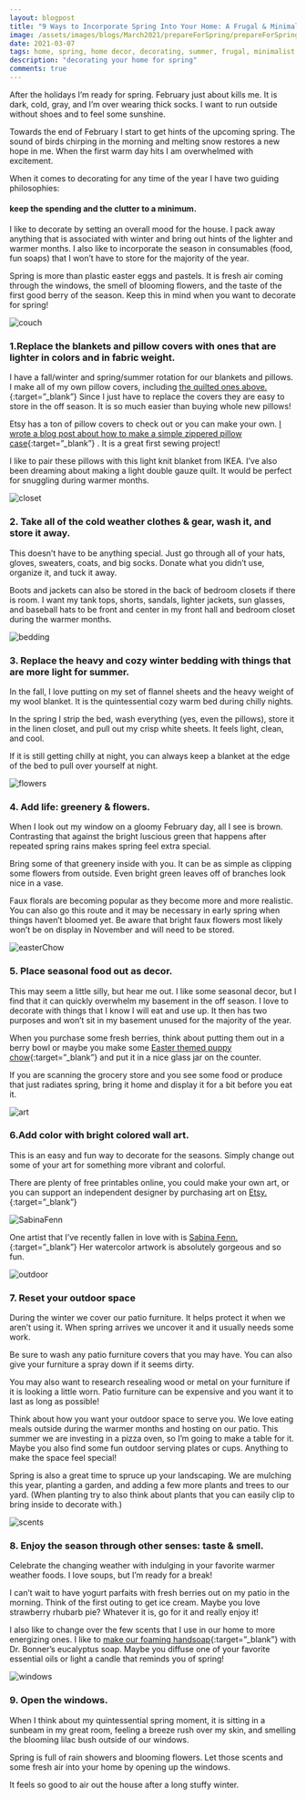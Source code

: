 ```yaml
---
layout: blogpost
title: "9 Ways to Incorporate Spring Into Your Home: A Frugal & Minimalist Approach"
image: /assets/images/blogs/March2021/prepareForSpring/prepareForSpringMain.jpg
date: 2021-03-07
tags: home, spring, home decor, decorating, summer, frugal, minimalist, easter, decor, 
description: "decorating your home for spring"
comments: true
---
```

After the holidays I’m ready for spring. February just about kills me. It is dark, cold, gray, and I’m over wearing thick socks. I want to run outside without shoes and to feel some sunshine.

Towards the end of February I start to get hints of the upcoming spring. The sound of birds chirping in the morning and melting snow restores a new hope in me. When the first warm day hits I am overwhelmed with excitement. 

When it comes to decorating for any time of the year I have two guiding philosophies: 

#### keep the spending and the clutter to a minimum.

I like to decorate by setting an overall mood for the house. I pack away anything that is associated with winter and bring out hints of the lighter and warmer months. I also like to incorporate the season in consumables (food, fun soaps) that I won’t have to store for the majority of the year.

Spring is more than plastic easter eggs and pastels. It is fresh air coming through the windows, the smell of blooming flowers, and the taste of the first good berry of the season. Keep this in mind when you want to decorate for spring!

![couch](/assets/images/blogs/March2021/prepareForSpring/couch.jpg)

### 1.Replace the blankets and pillow covers with ones that are lighter in colors and in fabric weight. 

I have a fall/winter and spring/summer rotation for our blankets and pillows. I make all of my own pillow covers, including [the quilted ones above.](https://joyberrystudios.com/2021/03/05/ohioQuiltPillow.html){:target=”_blank”} 
Since I just have to replace the covers they are easy to store in the off season. It is so much easier than buying whole new pillows! 

Etsy has a ton of pillow covers to check out or you can make your own. [I wrote a blog post about how to make a simple zippered pillow case](https://joyberrystudios.com/2021/02/06/pillows.html){:target=”_blank”} . It is a great first sewing project!

I like to pair these pillows with this light knit blanket from IKEA. I’ve also been dreaming about making a light double gauze quilt. It would be perfect for snuggling during warmer months.

![closet](/assets/images/blogs/March2021/prepareForSpring/)

### 2. Take all of the cold weather clothes & gear, wash it, and store it away.

This doesn’t have to be anything special. Just go through all of your hats, gloves, sweaters, coats, and big socks. Donate what you didn’t use, organize it, and tuck it away. 

Boots and jackets can also be stored in the back of bedroom closets if there is room. I want my tank tops, shorts, sandals, lighter jackets, sun glasses, and baseball hats to be front and center in my front hall and bedroom closet during the warmer months. 

![bedding](/assets/images/blogs/March2021/prepareForSpring/bedding.jpg)

### 3. Replace the heavy and cozy winter bedding with things that are more light for summer. 

In the fall, I love putting on my set of flannel sheets and the heavy weight of my wool blanket. It is the quintessential cozy warm bed during chilly nights. 

In the spring I strip the bed, wash everything (yes, even the pillows), store it in the linen closet, and pull out my crisp white sheets. It feels light, clean, and cool. 

If it is still getting chilly at night, you can always keep a blanket at the edge of the bed to pull over yourself at night.

![flowers](/assets/images/blogs/March2021/prepareForSpring/florals.jpg)

### 4. Add life: greenery & flowers.

When I look out my window on a gloomy February day, all I see is brown. Contrasting that against the bright luscious green that happens after repeated spring rains makes spring feel extra special.

Bring some of that greenery inside with you. It can be as simple as clipping some flowers from outside. Even bright green leaves off of branches look nice in a vase. 

Faux florals are becoming popular as they become more and more realistic. You can also go this route and it may be necessary in early spring when things haven’t bloomed yet. Be aware that bright faux flowers most likely won’t be on display in November and will need to be stored.

![easterChow](/assets/images/blogs/March2021/prepareForSpring/easterChow.jpg)

### 5. Place seasonal food out as decor.

This may seem a little silly, but hear me out. I like some seasonal decor, but I find that it can quickly overwhelm my basement in the off season. I love to decorate with things that I know I will eat and use up. It then has two purposes and won’t sit in my basement unused for the majority of the year.

When you purchase some fresh berries, think about putting them out in a berry bowl or maybe you make some [Easter themed puppy chow](https://typicallysimple.com/easter-bunny-chow/){:target=”_blank”}  and put it in a nice glass jar on the counter. 

If you are scanning the grocery store and you see some food or produce that just radiates spring, bring it home and display it for a bit before you eat it.

![art](/assets/images/blogs/March2021/prepareForSpring/artwork.jpg)

### 6.Add color with bright colored wall art.

This is an easy and fun way to decorate for the seasons. Simply change out some of your art for something more vibrant and colorful. 

There are plenty of free printables online, you could make your own art, or you can support an independent designer by purchasing art on [Etsy.](https://www.etsy.com/search?q=spring%20art%20printable&ref=auto-1){:target=”_blank”}  

![SabinaFenn](/assets/images/blogs/March2021/prepareForSpring/SabinaFenn.jpg)

One artist that I’ve recently fallen in love with is [Sabina Fenn.](https://www.etsy.com/listing/757569205/kala-art-print-summer-girl-fashion-wall?ga_order=most_relevant&ga_search_type=all&ga_view_type=gallery&ga_search_query=sabina+fenn&ref=sr_gallery-1-34&organic_search_click=1){:target=”_blank”}  Her watercolor artwork is absolutely gorgeous and so fun. 

![outdoor](/assets/images/blogs/March2021/prepareForSpring/outside.jpg)

### 7. Reset your outdoor space

During the winter we cover our patio furniture. It helps protect it when we aren’t using it. When spring arrives we uncover it and it usually needs some work.

Be sure to wash any patio furniture covers that you may have. You can also give your furniture a spray down if it seems dirty. 

You may also want to research resealing wood or metal on your furniture if it is looking a little worn. Patio furniture can be expensive and you want it to last as long as possible!

Think about how you want your outdoor space to serve you. We love eating meals outside during the warmer months and hosting on our patio. This summer we are investing in a pizza oven, so I’m going to make a table for it. Maybe you also find some fun outdoor serving plates or cups. Anything to make the space feel special!

Spring is also a great time to spruce up your landscaping. We are mulching this year, planting a garden, and adding a few more plants and trees to our yard. (When planting try to also think about plants that you can easily clip to bring inside to decorate with.)

![scents](/assets/images/blogs/March2021/prepareForSpring/scents.jpg)

### 8. Enjoy the season through other senses: taste & smell.

Celebrate the changing weather with indulging in your favorite warmer weather foods. I love soups, but I’m ready for a break!

I can’t wait to have yogurt parfaits with fresh berries out on my patio in the morning. Think of the first outing to get ice cream. Maybe you love strawberry rhubarb pie? Whatever it is, go for it and really enjoy it!

I also like to change over the few scents that I use in our home to more energizing ones. I like to [make our foaming handsoap](https://joyberrystudios.com/2021/02/27/foamSoap.html){:target=”_blank”}  with Dr. Bonner’s eucalyptus soap. Maybe you diffuse one of your favorite essential oils or light a candle that reminds you of spring!

![windows](/assets/images/blogs/March2021/prepareForSpring/windows.jpg)

### 9. Open the windows.

When I think about my quintessential spring moment, it is sitting in a sunbeam in my great room, feeling a breeze rush over my skin, and smelling the blooming lilac bush outside of our windows. 

Spring is full of rain showers and blooming flowers. Let those scents and some fresh air into your home by opening up the windows. 

It feels so good to air out the house after a long stuffy winter. 

<br>
<br>
